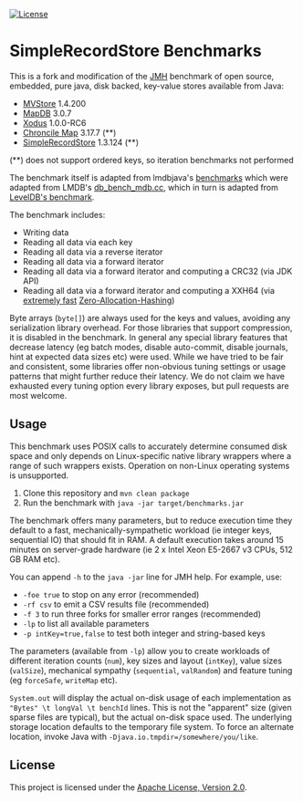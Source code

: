 [![License](https://img.shields.io/hexpm/l/plug.svg?maxAge=2592000)](http://www.apache.org/licenses/LICENSE-2.0.txt)

# SimpleRecordStore Benchmarks

This is a fork and modification of the [JMH](http://openjdk.java.net/projects/code-tools/jmh/) benchmark
of open source, embedded, pure java, disk backed, key-value stores available from Java:

* [MVStore](http://h2database.com/html/mvstore.html) 1.4.200
* [MapDB](http://www.mapdb.org/) 3.0.7
* [Xodus](https://github.com/JetBrains/xodus) 1.0.0-RC6
* [Chroncile Map](https://github.com/OpenHFT/Chronicle-Map) 3.17.7 (**)
* [SimpleRecordStore](https://github.com/simbo1905/simple-record-store) 1.3.124 (**)

(**) does not support ordered keys, so iteration benchmarks not performed

The benchmark itself is adapted from lmdbjava's [benchmarks](https://github.com/lmdbjava/benchmarks) which were 
adapted from LMDB's [db_bench_mdb.cc](http://lmdb.tech/bench/microbench/db_bench_mdb.cc), which in
turn is adapted from [LevelDB's benchmark](https://github.com/google/leveldb/blob/master/db/db_bench.cc).

The benchmark includes:

* Writing data
* Reading all data via each key
* Reading all data via a reverse iterator
* Reading all data via a forward iterator
* Reading all data via a forward iterator and computing a CRC32 (via JDK API)
* Reading all data via a forward iterator and computing a XXH64
  (via [extremely fast](https://github.com/benalexau/hash-bench)
  [Zero-Allocation-Hashing](https://github.com/OpenHFT/Zero-Allocation-Hashing))

Byte arrays (`byte[]`) are always used for the keys and values, avoiding any
serialization library overhead. For those libraries that support compression,
it is disabled in the benchmark. In general any special library features that
decrease latency (eg batch modes, disable auto-commit, disable journals,
hint at expected data sizes etc) were used. While we have tried to be fair and
consistent, some libraries offer non-obvious tuning settings or usage patterns
that might further reduce their latency. We do not claim we have exhausted
every tuning option every library exposes, but pull requests are most welcome.

## Usage
This benchmark uses POSIX calls to accurately determine consumed disk space and
only depends on Linux-specific native library wrappers where a range of such
wrappers exists. Operation on non-Linux operating systems is unsupported.

1. Clone this repository and `mvn clean package`
2. Run the benchmark with `java -jar target/benchmarks.jar`

The benchmark offers many parameters, but to reduce execution time they default
to a fast, mechanically-sympathetic workload (ie integer keys, sequential IO)
that should fit in RAM. A default execution takes around 15 minutes on
server-grade hardware (ie 2 x Intel Xeon E5-2667 v3 CPUs, 512 GB RAM etc).

You can append ``-h`` to the ``java -jar`` line for JMH help. For example, use:

  * ``-foe true`` to stop on any error (recommended)
  * ``-rf csv`` to emit a CSV results file (recommended)
  * ``-f 3`` to run three forks for smaller error ranges (recommended)
  * ``-lp`` to list all available parameters
  * ``-p intKey=true,false`` to test both integer and string-based keys

The parameters (available from `-lp`) allow you to create workloads of different
iteration counts (`num`), key sizes and layout (`intKey`), value sizes
(`valSize`), mechanical sympathy (`sequential`, `valRandom`) and feature tuning
(eg `forceSafe`, `writeMap` etc).

``System.out`` will display the actual on-disk usage of each implementation as
``"Bytes" \t longVal \t benchId`` lines. This is not the "apparent" size (given
sparse files are typical), but the actual on-disk space used. The underlying
storage location defaults to the temporary file system. To force an alternate
location, invoke Java with `-Djava.io.tmpdir=/somewhere/you/like`.

## License

This project is licensed under the
[Apache License, Version 2.0](http://www.apache.org/licenses/LICENSE-2.0.html).
